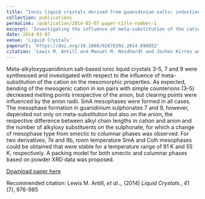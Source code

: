 ```yaml
---
title: "Ionic liquid crystals derived from guanidinium salts: induction of columnar mesophases by bending of the cationic core"
collection: publications
permalink: /publication/2014-03-07-paper-title-number-1
excerpt: 'Investigating the influence of meta-substitution of the cation on the mesomorphic properties.'
date: 2014-03-07
venue: 'Liquid Crystals'
paperurl: 'https://doi.org/10.1080/02678292.2014.896052'
citation: 'Lewis M. Antill and Manuel M. Neidhardt and Jochen Kirres and Stuart Beardsworth and Markus Mansueto and Angelika Baro and Sabine Laschat. (2014). &quot;Ionic liquid crystals derived from guanidinium salts: induction of columnar mesophases by bending of the cationic core.&quot; <i>Liquid Crystals</i>,  41 (7), 976-985'
---
```

Meta-alkyloxyguanidinium salt-based ionic liquid crystals 3–5, 7 and 9 were synthesised and investigated with respect to the influence of meta-substitution of the cation on the mesomorphic properties. As expected, bending of the mesogenic cation in ion pairs with simple counterions (3–5) decreased melting points irrespective of the anion, but clearing points were influenced by the anion radii. SmA mesophases were formed in all cases. The mesophase formation in guanidinium sulphonates 7 and 9, however, depended not only on meta-substitution but also on the anion, the respective difference between alkyl chain lengths in cation and anion and the number of alkyloxy substituents on the sulphonate, for which a change of mesophase type from smectic to columnar phases was observed. For two derivatives, 7e and 9b, room temperature SmA and Colh mesophases could be obtained that were stable for a temperature range of 91 K and 55 K, respectively. A packing model for both smectic and columnar phases based on powder XRD data was proposed.

[Download paper here](https://doi.org/10.1080/02678292.2014.896052)

Recommended citation: Lewis M. Antill, <i>et al</i>.., (2014) <i>Liquid Crystals</i>., 41 (7), 976-985
